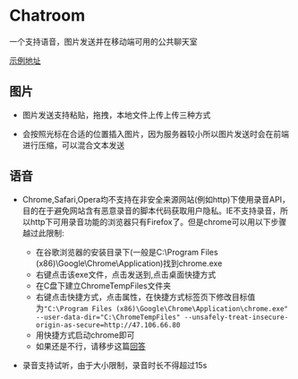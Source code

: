# Chatroom

一个支持语音，图片发送并在移动端可用的公共聊天室

[示例地址](http://47.106.66.80)

## 图片

- 图片发送支持粘贴，拖拽，本地文件上传上传三种方式

- 会按照光标在合适的位置插入图片，因为服务器较小所以图片发送时会在前端进行压缩，可以混合文本发送

## 语音

- Chrome,Safari,Opera均不支持在非安全来源网站(例如http)下使用录音API，目的在于避免网站含有恶意录音的脚本代码获取用户隐私。IE不支持录音，所以http下可用录音功能的浏览器只有Firefox了。但是chrome可以用以下步骤越过此限制:

	- 在谷歌浏览器的安装目录下(一般是C:\Program Files (x86)\Google\Chrome\Application)找到chrome.exe
	- 右键点击该exe文件，点击发送到,点击桌面快捷方式
	- 在C盘下建立ChromeTempFiles文件夹
	- 右键点击快捷方式，点击属性，在快捷方式标签页下修改目标值为`"C:\Program Files (x86)\Google\Chrome\Application\chrome.exe" --user-data-dir="C:\ChromeTempFiles" --unsafely-treat-insecure-origin-as-secure=http://47.106.66.80`
	- 用快捷方式启动chrome即可
	- 如果还是不行，请移步这篇[回答](https://stackoverflow.com/questions/40696280/unsafely-treat-insecure-origin-as-secure-flag-is-not-working-on-chrome)

- 录音支持试听，由于大小限制，录音时长不得超过15s


